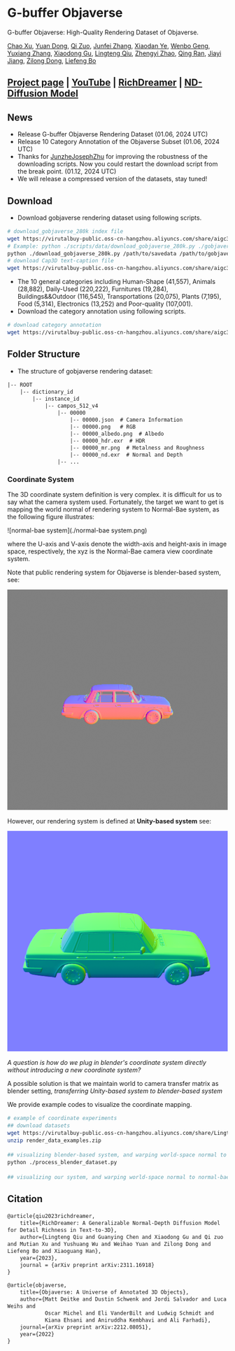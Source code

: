 <p align="center">
    <h1>G-buffer Objaverse</h1>
<p>

G-buffer Objaverse: High-Quality Rendering Dataset of Objaverse.

[Chao Xu](mailto:eric.xc@alibaba-inc.com),
[Yuan Dong](mailto:yuandong15@fudan.edu.cn),
[Qi Zuo](mailto:muyuan.zq@alibaba-inc.com),
[Junfei Zhang](mailto:miracle.zjf@alibaba-inc.com),
[Xiaodan Ye](mailto:doris.yxd@alibaba-inc.com),
[Wenbo Geng](mailto:rengui.gwb@alibaba-inc.com),
[Yuxiang Zhang](mailto:yuxiangzhang.zyx@alibaba-inc.com),
[Xiaodong Gu](https://scholar.google.com.hk/citations?user=aJPO514AAAAJ&hl=zh-CN&oi=ao),
[Lingteng Qiu](https://lingtengqiu.github.io/),
[Zhengyi Zhao](mailto:bushe.zzy@alibaba-inc.com),
[Qing Ran](mailto:ranqing.rq@alibaba-inc.com),
[Jiayi Jiang](mailto:jiayi.jjy@alibaba-inc.com),
[Zilong Dong](https://scholar.google.com/citations?user=GHOQKCwAAAAJ&hl=zh-CN&oi=ao),
[Liefeng Bo](https://scholar.google.com/citations?user=FJwtMf0AAAAJ&hl=zh-CN)

## [Project page](https://aigc3d.github.io/gobjaverse/) | [YouTube](https://www.youtube.com/watch?v=PWweS-EPbJo) | [RichDreamer](https://aigc3d.github.io/richdreamer/) | [ND-Diffusion Model](https://github.com/modelscope/normal-depth-diffusion)

## News

- Release G-buffer Objaverse Rendering Dataset (01.06, 2024 UTC)
- Release 10 Category Annotation of the Objaverse Subset (01.06, 2024 UTC)
- Thanks for [JunzheJosephZhu](https://github.com/JunzheJosephZhu) for improving the robustness of the downloading scripts. Now you could restart the download script from the break point. (01.12, 2024 UTC)
- We will release a compressed version of the datasets, stay tuned!

## Download
- Download gobjaverse rendering dataset using following scripts.
```bash
# download_gobjaverse_280k index file
wget https://virutalbuy-public.oss-cn-hangzhou.aliyuncs.com/share/aigc3d/gobjaverse_280k.json
# Example: python ./scripts/data/download_gobjaverse_280k.py ./gobjaverse_280k ./gobjaverse_280k.json 10
python ./download_gobjaverse_280k.py /path/to/savedata /path/to/gobjaverse_280k.json nthreads(eg. 10)
# download Cap3D text-caption file
wget https://virutalbuy-public.oss-cn-hangzhou.aliyuncs.com/share/aigc3d/text_captions_cap3d.json

```
- The 10 general categories including Human-Shape (41,557), Animals (28,882), Daily-Used (220,222), Furnitures (19,284), Buildings&&Outdoor (116,545), Transportations (20,075), Plants (7,195), Food (5,314), Electronics (13,252) and Poor-quality (107,001).
- Download the category annotation using following scripts.

```bash
# download category annotation
wget https://virutalbuy-public.oss-cn-hangzhou.aliyuncs.com/share/aigc3d/category_annotation.json
```

## Folder Structure
- The structure of gobjaverse rendering dataset:
```
|-- ROOT
    |-- dictionary_id
        |-- instance_id
            |-- campos_512_v4
                |-- 00000
                    |-- 00000.json  # Camera Information
                    |-- 00000.png   # RGB 
                    |-- 00000_albedo.png  # Albedo 
                    |-- 00000_hdr.exr  # HDR
                    |-- 00000_mr.png  # Metalness and Roughness
                    |-- 00000_nd.exr  # Normal and Depth
                |-- ...
```

### Coordinate System

The 3D coordinate system definition is very complex. it is difficult  for us to say  what the camera system used. Fortunately, the target  we want to get is mapping the world normal of rendering system to Normal-Bae system,  as the following figure  illustrates:

![normal-bae system](./normal-bae system.png)

where the U-axis and V-axis denote the width-axis and height-axis in image space, respectively, the xyz is the Normal-Bae camera view coordinate system. 

Note that public rendering  system  for Objaverse is blender-based system, see:

![00000_normal](./blender_world_normal.png)

However, our rendering system is defined  at **Unity-based system** see:

![00000_normal](./unity-based.png)

*A question is how do we plug in blender's coordinate system directly without introducing a new coordinate system?*

A possible solution is that we maintain world to camera  transfer matrix as blender setting, *transferring Unity-based system to blender-based system*

We provide example codes to visualize the coordinate mapping.

```bash
# example of coordinate experiments
## download datasets
wget https://virutalbuy-public.oss-cn-hangzhou.aliyuncs.com/share/Lingtengqiu/render_data_examples.zip
unzip render_data_examples.zip

## visualizing blender-based system, and warping world-space normal to normal-bae system.
python ./process_blender_dataset.py

## visualizing our system, and warping world-space normal to normal-bae system.

```



## Citation	

```
@article{qiu2023richdreamer,
    title={RichDreamer: A Generalizable Normal-Depth Diffusion Model for Detail Richness in Text-to-3D}, 
    author={Lingteng Qiu and Guanying Chen and Xiaodong Gu and Qi zuo and Mutian Xu and Yushuang Wu and Weihao Yuan and Zilong Dong and Liefeng Bo and Xiaoguang Han},
    year={2023},
    journal = {arXiv preprint arXiv:2311.16918}
}
```
```
@article{objaverse,
    title={Objaverse: A Universe of Annotated 3D Objects},
    author={Matt Deitke and Dustin Schwenk and Jordi Salvador and Luca Weihs and
            Oscar Michel and Eli VanderBilt and Ludwig Schmidt and
            Kiana Ehsani and Aniruddha Kembhavi and Ali Farhadi},
    journal={arXiv preprint arXiv:2212.08051},
    year={2022}
}
```
